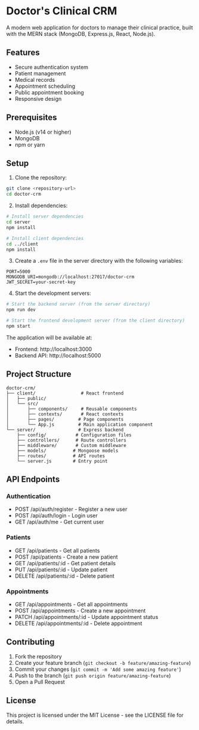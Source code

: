 # Doctor's Clinical CRM

A modern web application for doctors to manage their clinical practice, built with the MERN stack (MongoDB, Express.js, React, Node.js).

## Features

- Secure authentication system
- Patient management
- Medical records
- Appointment scheduling
- Public appointment booking
- Responsive design

## Prerequisites

- Node.js (v14 or higher)
- MongoDB
- npm or yarn

## Setup

1. Clone the repository:
```bash
git clone <repository-url>
cd doctor-crm
```

2. Install dependencies:
```bash
# Install server dependencies
cd server
npm install

# Install client dependencies
cd ../client
npm install
```

3. Create a `.env` file in the server directory with the following variables:
```
PORT=5000
MONGODB_URI=mongodb://localhost:27017/doctor-crm
JWT_SECRET=your-secret-key
```

4. Start the development servers:
```bash
# Start the backend server (from the server directory)
npm run dev

# Start the frontend development server (from the client directory)
npm start
```

The application will be available at:
- Frontend: http://localhost:3000
- Backend API: http://localhost:5000

## Project Structure

```
doctor-crm/
├── client/                 # React frontend
│   ├── public/
│   └── src/
│       ├── components/     # Reusable components
│       ├── contexts/       # React contexts
│       ├── pages/         # Page components
│       └── App.js         # Main application component
└── server/                # Express backend
    ├── config/           # Configuration files
    ├── controllers/      # Route controllers
    ├── middleware/       # Custom middleware
    ├── models/          # Mongoose models
    ├── routes/          # API routes
    └── server.js        # Entry point
```

## API Endpoints

### Authentication
- POST /api/auth/register - Register a new user
- POST /api/auth/login - Login user
- GET /api/auth/me - Get current user

### Patients
- GET /api/patients - Get all patients
- POST /api/patients - Create a new patient
- GET /api/patients/:id - Get patient details
- PUT /api/patients/:id - Update patient
- DELETE /api/patients/:id - Delete patient

### Appointments
- GET /api/appointments - Get all appointments
- POST /api/appointments - Create a new appointment
- PATCH /api/appointments/:id - Update appointment status
- DELETE /api/appointments/:id - Delete appointment

## Contributing

1. Fork the repository
2. Create your feature branch (`git checkout -b feature/amazing-feature`)
3. Commit your changes (`git commit -m 'Add some amazing feature'`)
4. Push to the branch (`git push origin feature/amazing-feature`)
5. Open a Pull Request

## License

This project is licensed under the MIT License - see the LICENSE file for details. 